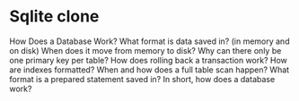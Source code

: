 # Sqlite clone

How Does a Database Work?
What format is data saved in? (in memory and on disk)
When does it move from memory to disk?
Why can there only be one primary key per table?
How does rolling back a transaction work?
How are indexes formatted?
When and how does a full table scan happen?
What format is a prepared statement saved in?
In short, how does a database work?